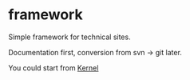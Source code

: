 ---
---
# framework
Simple framework for technical sites.

Documentation first, conversion from svn -> git later.

You could start from [Kernel](Kernel.md)
